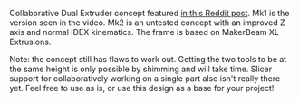 Collaborative Dual Extruder concept featured [in this Reddit post](https://www.reddit.com/r/3Dprinting/comments/lv8ksv/developed_a_new_kind_of_dual_extruder_system_on/).
Mk1 is the version seen in the video. Mk2 is an untested concept with an improved Z axis and normal IDEX kinematics. The frame is based on MakerBeam XL Extrusions.

Note: the concept still has flaws to work out. Getting the two tools to be at the same height is only possible by shimming and will take time. Slicer support for collaboratively working on a single part also isn't really there yet. Feel free to use as is, or use this design as a base for your project!
